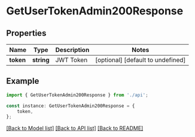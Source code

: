 # GetUserTokenAdmin200Response


## Properties

Name | Type | Description | Notes
------------ | ------------- | ------------- | -------------
**token** | **string** | JWT Token | [optional] [default to undefined]

## Example

```typescript
import { GetUserTokenAdmin200Response } from './api';

const instance: GetUserTokenAdmin200Response = {
    token,
};
```

[[Back to Model list]](../README.md#documentation-for-models) [[Back to API list]](../README.md#documentation-for-api-endpoints) [[Back to README]](../README.md)
